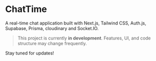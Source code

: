 #  ChatTime

A real-time chat application built with Next.js, Tailwind CSS, Auth.js, Supabase, Prisma, cloudinary and Socket.IO.

> This project is currently **in development**. Features, UI, and code structure may change frequently.

Stay tuned for updates!
